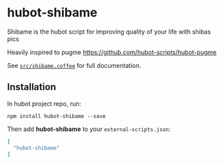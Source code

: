 # hubot-shibame

Shibame is the hubot script for improving quality of your life with shibas pics

Heavily inspired to pugme https://github.com/hubot-scripts/hubot-pugme

See [`src/shibame.coffee`](src/shibame.coffee) for full documentation.

## Installation

In hubot project repo, run:

`npm install hubot-shibame --save`

Then add **hubot-shibame** to your `external-scripts.json`:

```json
[
  "hubot-shibame"
]
```
